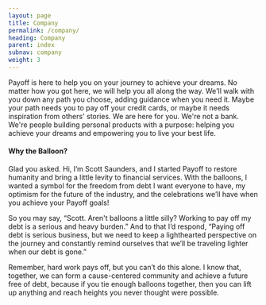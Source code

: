```yaml
---
layout: page
title: Company
permalink: /company/
heading: Company
parent: index
subnav: company
weight: 3
---
```



<section class="p-b-md">
	<p class="lead">Payoff is here to help you on your journey to achieve your dreams. No matter how you got here, we will help you all along the way. We'll walk with you down any path you choose, adding guidance when you need it. Maybe your path needs you to pay off your credit cards, or maybe it needs inspiration from others' stories. We are here for you. We're not a bank. We're people building personal products with a purpose: helping you achieve your dreams and empowering you to live your best life.</p>
</section>

<section>
	<h4>Why the Balloon?</h4>
	<p>Glad you asked. Hi, I’m Scott Saunders, and I started Payoff to restore humanity and bring a little levity to financial services. With the balloons, I wanted a symbol for the freedom from debt I want everyone to have, my optimism for the future of the industry, and the celebrations we’ll have when you achieve your Payoff goals!</p>
	<p>So you may say, “Scott. Aren't balloons a little silly? Working to pay off my debt is a serious and heavy burden.” And to that I’d respond, “Paying off debt is serious business, but we need to keep a lighthearted perspective on the journey and constantly remind ourselves that we’ll be traveling lighter when our debt is gone.”</p>
	<p>Remember, hard work pays off, but you can’t do this alone. I know that, together, we can form a cause-centered community and achieve a future free of debt, because if you tie enough balloons together, then you can lift up anything and reach heights you never thought were possible.</p>
</section>
